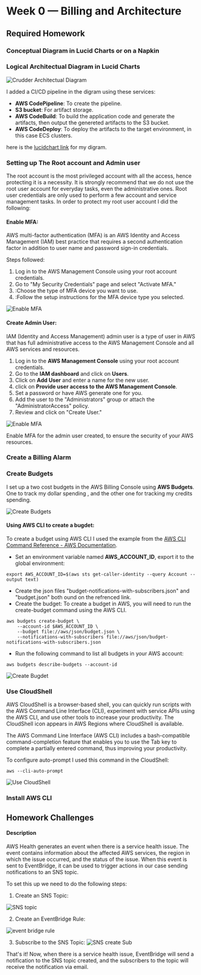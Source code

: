 # Week 0 — Billing and Architecture

## Required Homework

### Conceptual Diagram in Lucid Charts or on a Napkin

### Logical Architectual Diagram in Lucid Charts

![Crudder Architectual Diagram](assets/Week0-Crudder-Logical-Diagram.png)

I added a CI/CD pipeline in the digram using these services:
* **AWS CodePipeline**: To create the pipeline.
* **S3 bucket**: For artifact storage. 
* **AWS CodeBuild**: To build the application code and generate the artifacts, then output the genereted artifacts to the S3 bucket.
* **AWS CodeDeploy**: To deploy the artifacts to the target environment, in this case ECS clusters.

here is the [lucidchart link](https://lucid.app/lucidchart/a40d3982-f035-471c-bede-2b6694b84140/edit?viewport_loc=-267%2C-56%2C3623%2C1848%2C0_0&invitationId=inv_ed90e67a-ae8b-4761-8bcf-7e635c2c714e) for my digram.

### Setting up The Root account and Admin user
The root account is the most privileged account with all the access, hence protecting it is a necessity.
It is strongly recommend that we do not use the root user account for everyday tasks, even the administrative ones. Root user credentials are only used to perform a few account and service management tasks.
In order to protect my root user account I did the following:
#### Enable MFA:
AWS multi-factor authentication (MFA) is an AWS Identity and Access Management (IAM) best practice that requires a second authentication factor in addition to user name and password sign-in credentials.  

Steps followed:  
1. Log in to the AWS Management Console using your root account credentials.
2. Go to "My Security Credentials" page and select "Activate MFA."
3. :Choose the type of MFA device you want to use.
4. :Follow the setup instructions for the MFA device type you selected.

![Enable MFA](assets/Week0-MFA.PNG)

#### Create Admin User:
IAM (Identity and Access Management) admin user is a type of user in AWS that has full administrative access to the AWS Management Console and all AWS services and resources.

1. Log in to the **AWS Management Console** using your root account credentials.
2. Go to the **IAM dashboard** and click on **Users**.
3. Click on **Add User** and enter a name for the new user.
4. click on **Provide user access to the AWS Management Console**.
5. Set a password or have AWS generate one for you.
6. Add the user to the "Administrators" group or attach the "AdministratorAccess" policy.
7. Review and click on "Create User."

![Enable MFA](assets/week0-Create-admin.PNG)

Enable MFA for the admin user created, to ensure the security of your AWS resources.


### Create a Billing Alarm


### Create Budgets
I set up a two cost budgets in the AWS Billing Console using **AWS Budgets**.
One to track my dollar spending , and the other one for tracking my credits spending.

![Create Budgets](assets/Week0-Create_Budgets.PNG) 

#### Using AWS CLI to create a bugdet:
To create a budget using AWS CLI I used the example from the [AWS CLI Command Reference - AWS Documentation](https://docs.aws.amazon.com/cli/latest/reference/budgets/create-budget.html).  
* Set an environment variable named **AWS_ACCOUNT_ID**, export it to the global environment:
```
export AWS_ACCOUNT_ID=$(aws sts get-caller-identity --query Account --output text)
```
* Create the json files "budget-notifications-with-subscribers.json" and "budget.json" both ound on the refrenced link.
* Create the budget: To create a budget in AWS, you will need to run the create-budget command using the AWS CLI.
```
aws budgets create-budget \
    --account-id $AWS_ACCOUNT_ID \
    --budget file://aws/json/budget.json \
    --notifications-with-subscribers file://aws/json/budget-notifications-with-subscribers.json
```
* Run the following command to list all budgets in your AWS account:
```
aws budgets describe-budgets --account-id
```
![Create Bugdet](assets/Week0-Create-budget-CLI.png)

 
### Use CloudShell
AWS CloudShell is a browser-based shell, you can quickly run scripts with the AWS Command Line Interface (CLI), experiment with service APIs using the AWS CLI, and use other tools to increase your productivity. The CloudShell icon appears in AWS Regions where CloudShell is available.

The AWS Command Line Interface (AWS CLI) includes a bash-compatible command-completion feature that enables you to use the Tab key to complete a partially entered command, thus improving your productivity.

To configure auto-prompt I used this command in the CloudShell:
```
aws --cli-auto-prompt
```

![Use CloudShell](assets/Week0-Use-CloudShell.PNG)

### Install AWS CLI

## Homework Challenges

#### Description
AWS Health generates an event when there is a service health issue. The event contains information about the affected AWS services, the region in which the issue occurred, and the status of the issue. When this event is sent to EventBridge, it can be used to trigger actions in our case sending notifications to an SNS topic.

To set this up we need to do the following steps:

1. Create an SNS Topic:

![SNS topic](assets/Week0-SNS-topic.PNG)

2. Create an EventBridge Rule:

![event bridge rule](assets/Week0-eventbridge-rule.png)

3. Subscribe to the SNS Topic:
![SNS create Sub](assets/Week0-SNS-CreateSub.png)


That's it! Now, when there is a service health issue, EventBridge will send a notification to the SNS topic created, and the subscribers to the topic will receive the notification via email.

